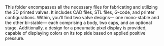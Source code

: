 This folder encompasses all the necessary files for fabricating and utilizing the 3D printed valves. It includes CAD files, STL files, G-code, and printer configurations. Within, you'll find two valve designs— one mono-stable and the other bi-stable— each comprising a body, two caps, and an optional stage. Additionally, a design for a pneumatic pixel display is provided, capable of displaying colors on its top side based on applied positive pressure.
